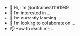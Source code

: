 - 👋 Hi, I’m @britraines01191989
- 👀 I’m interested in ...
- 🌱 I’m currently learning ...
- 💞️ I’m looking to collaborate on ...
- 📫 How to reach me ...

<!---
britraines01191989/britraines01191989 is a ✨ special ✨ repository because its `README.md` (this file) appears on your GitHub profile.
You can click the Preview link to take a look at your changes.
--->
